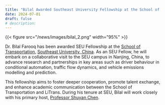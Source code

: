 ```yaml
---
title: "Bilal Awarded Southeast University Fellowship at the School of Transportation"
date: 2024-07-01
draft: false
# description:
---
```

{{< figure src="/news/images/bilal_2.png" width="95%" >}}


<!--more-->
Dr. Bilal Farooq has been awarded SEU Fellowship at the [School of Transportation](https://tc.seu.edu.cn/jt_en/15/65/c7958a71013/page.psp), [Southeast University, China](https://www.seu.edu.cn/english/). As an SEU Fellow, he will embark on a collaborative visit to the SEU campus in Nanjing, China, to advance research and partnerships in key areas such as driver behaviour in conditional automation, traffic flow dynamics, and vehicle emissions modelling and prediction.

This fellowship aims to foster deeper cooperation, promote talent exchange, and enhance academic communication between the School of Transportation and LiTrans. During his tenure at SEU, Bilal will work closely with his primary host, [Professor Shuyan Chen](https://tc.seu.edu.cn/jt_en/2018/0902/c20832a237266/page.psp).

